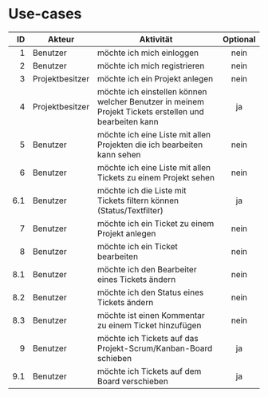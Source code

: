 # Use-cases

|ID | Akteur | Aktivität | Optional|
|-:|-|-|:-:|
|1|Benutzer|möchte ich mich einloggen|nein|
|2|Benutzer|möchte ich mich registrieren|nein|
|3|Projektbesitzer|möchte ich ein Projekt anlegen|nein|
|4|Projektbesitzer|möchte ich einstellen können welcher Benutzer in meinem Projekt Tickets erstellen und bearbeiten kann|ja|
|5|Benutzer|möchte ich eine Liste mit allen Projekten die ich bearbeiten kann sehen|nein|
|6|Benutzer|möchte ich eine Liste mit allen Tickets zu einem Projekt sehen|nein|
|6.1|Benutzer|möchte ich die Liste mit Tickets filtern können (Status/Textfilter)|ja|
|7|Benutzer|möchte ich ein Ticket zu einem Projekt anlegen|nein|
|8|Benutzer|möchte ich ein Ticket bearbeiten|nein|
|8.1|Benutzer|möchte ich den Bearbeiter eines Tickets ändern|nein|
|8.2|Benutzer|möchte ich den Status eines Tickets ändern|nein|
|8.3|Benutzer|möchte ist einen Kommentar zu einem Ticket hinzufügen|nein|
|9|Benutzer|möchte ich Tickets auf das Projekt-Scrum/Kanban-Board schieben|ja|
|9.1|Benutzer|möchte ich Tickets auf dem Board verschieben|ja|
